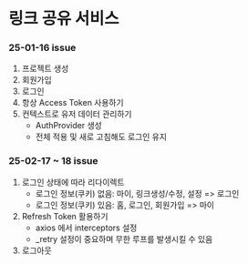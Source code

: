 # 링크 공유 서비스

### 25-01-16 issue

1. 프로젝트 생성
2. 회원가입
3. 로그인
4. 항상 Access Token 사용하기
5. 컨텍스트로 유저 데이터 관리하기
   - AuthProvider 생성
   - 전체 적용 및 새로 고침해도 로그인 유지

### 25-02-17 ~ 18 issue

1. 로그인 상태에 따라 리다이렉트
   - 로그인 정보(쿠키) 없음: 마이, 링크생성/수정, 설정 => 로그인
   - 로그인 정보(쿠키) 있음: 홈, 로그인, 회원가입 => 마이
2. Refresh Token 활용하기
   - axios 에서 interceptors 설정
   - \_retry 설정이 중요하며 무한 루프를 발생시킬 수 있음
3. 로그아웃
